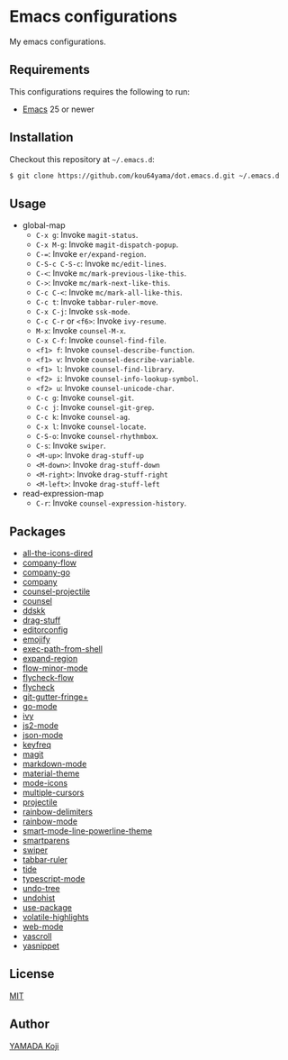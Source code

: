 # Emacs configurations

My emacs configurations.

## Requirements

This configurations requires the following to run:

* [Emacs](https://www.gnu.org/software/emacs/) 25 or newer

## Installation

Checkout this repository at `~/.emacs.d`:

```sh
$ git clone https://github.com/kou64yama/dot.emacs.d.git ~/.emacs.d
```

## Usage

* global-map
  * `C-x g`: Invoke `magit-status`.
  * `C-x M-g`: Invoke `magit-dispatch-popup`.
  * `C-=`: Invoke `er/expand-region`.
  * `C-S-c C-S-c`: Invoke `mc/edit-lines`.
  * `C-<`: Invoke `mc/mark-previous-like-this`.
  * `C->`: Invoke `mc/mark-next-like-this`.
  * `C-c C-<`: Invoke `mc/mark-all-like-this`.
  * `C-c t`: Invoke `tabbar-ruler-move`.
  * `C-x C-j`: Invoke `ssk-mode`.
  * `C-c C-r` or `<f6>`: Invoke `ivy-resume`.
  * `M-x`: Invoke `counsel-M-x`.
  * `C-x C-f`: Invoke `counsel-find-file`.
  * `<f1> f`: Invoke `counsel-describe-function`.
  * `<f1> v`: Invoke `counsel-describe-variable`.
  * `<f1> l`: Invoke `counsel-find-library`.
  * `<f2> i`: Invoke `counsel-info-lookup-symbol`.
  * `<f2> u`: Invoke `counsel-unicode-char`.
  * `C-c g`: Invoke `counsel-git`.
  * `C-c j`: Invoke `counsel-git-grep`.
  * `C-c k`: Invoke `counsel-ag`.
  * `C-x l`: Invoke `counsel-locate`.
  * `C-S-o`: Invoke `counsel-rhythmbox`.
  * `C-s`: Invoke `swiper`.
  * `<M-up>`: Invoke `drag-stuff-up`
  * `<M-down>`: Invoke `drag-stuff-down`
  * `<M-right>`: Invoke `drag-stuff-right`
  * `<M-left>`: Invoke `drag-stuff-left`
* read-expression-map
  * `C-r`: Invoke `counsel-expression-history`.
  

## Packages

* [all-the-icons-dired](https://github.com/jtbm37/all-the-icons-dired)
* [company-flow](https://github.com/aaronjensen/company-flow)
* [company-go](https://github.com/nsf/gocode/tree/master/emacs-company)
* [company](https://company-mode.github.io)
* [counsel-projectile](https://github.com/ericdanan/counsel-projectile)
* [counsel](https://github.com/abo-abo/swiper#counsel)
* [ddskk](http://openlab.jp/skk/)
* [drag-stuff](https://github.com/rejeep/drag-stuff.el)
* [editorconfig](https://github.com/editorconfig/editorconfig-emacs)
* [emojify](https://github.com/iqbalansari/emacs-emojify)
* [exec-path-from-shell](https://github.com/purcell/exec-path-from-shell)
* [expand-region](https://github.com/magnars/expand-region.el)
* [flow-minor-mode](https://github.com/an-sh/flow-minor-mode)
* [flycheck-flow](https://github.com/lbolla/emacs-flycheck-flow)
* [flycheck](http://www.flycheck.org/en/latest/)
* [git-gutter-fringe+](https://github.com/nonsequitur/git-gutter-fringe-plus)
* [go-mode](https://github.com/dominikh/go-mode.el)
* [ivy](https://github.com/abo-abo/swiper#ivy)
* [js2-mode](https://github.com/mooz/js2-mode)
* [json-mode](https://github.com/joshwnj/json-mode)
* [keyfreq](https://github.com/dacap/keyfreq)
* [magit](https://magit.vc)
* [markdown-mode](http://jblevins.org/projects/markdown-mode/)
* [material-theme](https://emacsthemes.com/themes/material-theme.html)
* [mode-icons](http://projects.ryuslash.org/mode-icons/)
* [multiple-cursors](https://github.com/magnars/multiple-cursors.el)
* [projectile](https://projectile.readthedocs.io/en/latest/)
* [rainbow-delimiters](https://github.com/Fanael/rainbow-delimiters)
* [rainbow-mode](https://github.com/emacsmirror/rainbow-mode)
* [smart-mode-line-powerline-theme](https://github.com/Malabarba/smart-mode-line/)
* [smartparens](https://github.com/Fuco1/smartparens)
* [swiper](https://github.com/abo-abo/swiper#swiper)
* [tabbar-ruler](https://github.com/mattfidler/tabbar-ruler.el)
* [tide](https://github.com/ananthakumaran/tide)
* [typescript-mode](https://github.com/ananthakumaran/typescript.el)
* [undo-tree](https://www.emacswiki.org/emacs/UndoTree)
* [undohist](https://github.com/m2ym/undohist-el)
* [use-package](https://github.com/jwiegley/use-package)
* [volatile-highlights](https://www.emacswiki.org/emacs/VolatileHighlights)
* [web-mode](http://web-mode.org)
* [yascroll](https://github.com/m2ym/yascroll-el)
* [yasnippet](https://joaotavora.github.io/yasnippet/)

## License

[MIT](https://github.com/kou64yama/dot.emacs.d/blob/master/LICENSE)

## Author

[YAMADA Koji](https://github.com/kou64yama)
